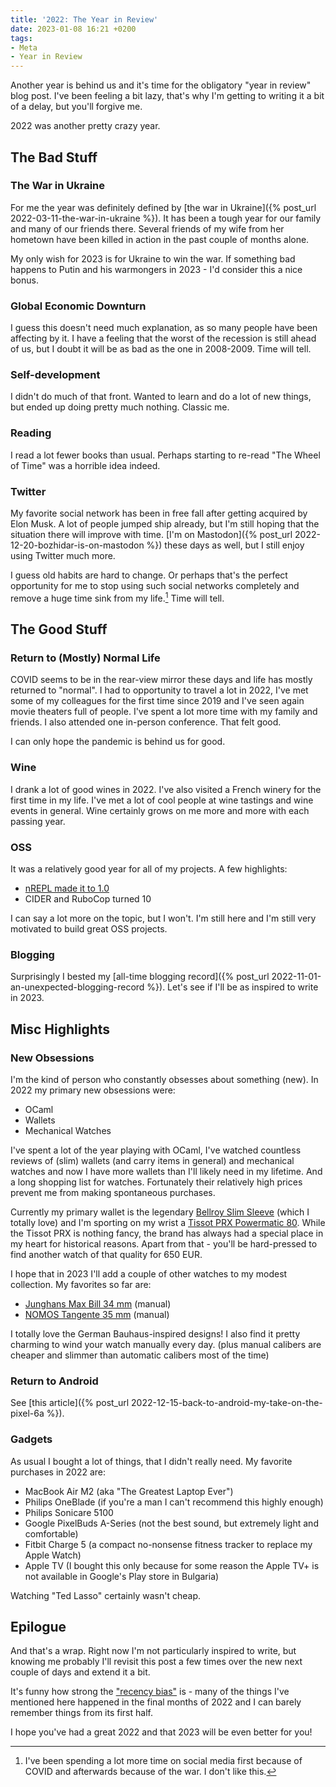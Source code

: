 ```yaml
---
title: '2022: The Year in Review'
date: 2023-01-08 16:21 +0200
tags:
- Meta
- Year in Review
---
```


Another year is behind us and it's time for the obligatory "year in review" blog post.
I've been feeling a bit lazy, that's why I'm getting to writing it a bit of a delay, but
you'll forgive me.

2022 was another pretty crazy year.

## The Bad Stuff

### The War in Ukraine

For me the year was definitely defined by [the war in Ukraine]({% post_url 2022-03-11-the-war-in-ukraine %}).
It has been a tough year for our family and many of our friends there. Several friends of my wife from her
hometown have been killed in action in the past couple of months alone.

My only wish for 2023 is for Ukraine to win the war. If something bad happens to
Putin and his warmongers in 2023 - I'd consider this a nice bonus.

### Global Economic Downturn

I guess this doesn't need much explanation, as so many people have been
affecting by it. I have a feeling that the worst of the recession is still ahead
of us, but I doubt it will be as bad as the one in 2008-2009. Time will tell.

### Self-development

I didn't do much of that front. Wanted to learn and do a lot of new things, but ended up doing pretty much nothing.
Classic me.

### Reading

I read a lot fewer books than usual. Perhaps starting to re-read "The Wheel of Time" was a horrible idea indeed.

### Twitter

My favorite social network has been in free fall after getting acquired by Elon Musk. A lot of people jumped ship already, but I'm still hoping that the situation there will improve with time. [I'm on Mastodon]({% post_url 2022-12-20-bozhidar-is-on-mastodon %}) these days as well, but I still enjoy using Twitter much more.

I guess old habits are hard to change. Or perhaps that's the perfect opportunity for me to stop using such social networks completely and remove a huge time sink from my life.[^1] Time will tell.

## The Good Stuff

### Return to (Mostly) Normal Life

COVID seems to be in the rear-view mirror these days and life has mostly
returned to "normal". I had to opportunity to travel a lot in 2022, I've met
some of my colleagues for the first time since 2019 and I've seen again movie
theaters full of people. I've spent a lot more time with my family and
friends. I also attended one in-person conference. That felt good.

I can only hope the pandemic is behind us for good.

### Wine

I drank a lot of good wines in 2022. I've also visited a French winery for the
first time in my life. I've met a lot of cool people at wine tastings and wine events in
general. Wine certainly grows on me more and more with each passing year.

### OSS

It was a relatively good year for all of my projects. A few highlights:

- [nREPL made it to 1.0](https://metaredux.com/posts/2022/08/25/nrepl-1-0.html)
- CIDER and RuboCop turned 10

I can say a lot more on the topic, but I won't. I'm still here and I'm still very motivated
to build great OSS projects.

### Blogging

Surprisingly I bested my [all-time blogging record]({% post_url 2022-11-01-an-unexpected-blogging-record %}).
Let's see if I'll be as inspired to write in 2023.

## Misc Highlights

### New Obsessions

I'm the kind of person who constantly obsesses about something (new). In 2022 my primary new obsessions were:

- OCaml
- Wallets
- Mechanical Watches

I've spent a lot of the year playing with OCaml, I've watched countless reviews
of (slim) wallets (and carry items in general) and mechanical watches and now I
have more wallets than I'll likely need in my lifetime. And a long shopping list
for watches. Fortunately their relatively high prices prevent me from making
spontaneous purchases.

Currently my primary wallet is the legendary [Bellroy Slim Sleeve](https://bellroy.com/products/slim-sleeve-wallet) (which I
totally love) and I'm sporting on my wrist a [Tissot PRX Powermatic 80](https://www.tissotwatches.com/en-en/t1374071104100.html). While the
Tissot PRX is nothing fancy, the brand has always had a special place in my
heart for historical reasons. Apart from that - you'll be hard-pressed to find
another watch of that quality for 650 EUR.

I hope that in 2023 I'll add a couple of other watches to my modest collection. My favorites so far are:

- [Junghans Max Bill 34 mm](https://www.junghans.de/en/collection/watches/junghans-max-bill/max-bill-handaufzug/27370002?c=26) (manual)
- [NOMOS Tangente 35 mm](https://nomos-glashuette.com/en/tangente/tangente-139) (manual)

I totally love the German Bauhaus-inspired designs! I also find it pretty charming to wind your watch
manually every day. (plus manual calibers are cheaper and slimmer than automatic calibers most of the time)

### Return to Android

See [this article]({% post_url 2022-12-15-back-to-android-my-take-on-the-pixel-6a %}).

### Gadgets

As usual I bought a lot of things, that I didn't really need. My favorite purchases in 2022 are:

- MacBook Air M2 (aka "The Greatest Laptop Ever")
- Philips OneBlade (if you're a man I can't recommend this highly enough)
- Philips Sonicare 5100
- Google PixelBuds A-Series (not the best sound, but extremely light and comfortable)
- Fitbit Charge 5 (a compact no-nonsense fitness tracker to replace my Apple Watch)
- Apple TV (I bought this only because for some reason the Apple TV+ is not available in Google's Play store in Bulgaria)

Watching "Ted Lasso" certainly wasn't cheap.

## Epilogue

And that's a wrap. Right now I'm not particularly inspired to write, but knowing me probably I'll revisit this post a few times
over the new next couple of days and extend it a bit.

It's funny how strong the ["recency bias"](https://en.wikipedia.org/wiki/Recency_bias) is  - many of the things I've mentioned here happened in the final months of 2022 and I can barely remember things from its first half.

I hope you've had a great 2022 and that 2023 will be even better for you!

[^1]: I've been spending a lot more time on social media first because of COVID and afterwards because of the war. I don't like this.
